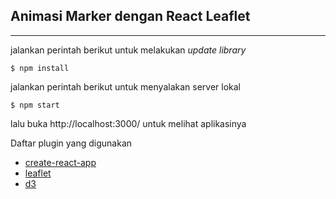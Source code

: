 ## Animasi Marker dengan React Leaflet
___
jalankan perintah berikut untuk melakukan *update library*

```
$ npm install
```
jalankan perintah berikut untuk menyalakan server lokal
```
$ npm start
```
lalu buka http://localhost:3000/ untuk melihat aplikasinya

Daftar plugin yang digunakan
  - [create-react-app](https://github.com/facebook/create-react-app)
  - [leaflet](https://github.com/Leaflet/Leaflet)
  - [d3](https://github.com/d3/d3)
